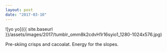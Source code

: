 ```yaml
---
layout: post
date: "2017-03-10"
---
```


![yo yo]({{ site.baseurl }}/assets/images/2017/tumblr_omm8k2cdvH1r16syio1_1280-1024x576.jpg)

Pre-skiing crisps and cacoalat. Energy for the slopes.
